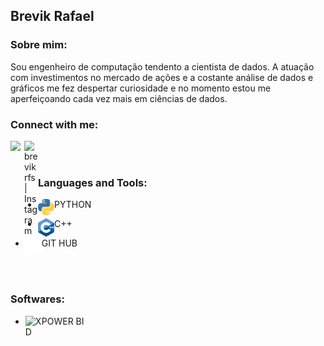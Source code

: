 

## Brevik Rafael

### Sobre mim:
 
 Sou engenheiro de computação tendento a cientista de dados. A atuação com investimentos no mercado de ações e a costante análise de dados e gráficos me fez despertar curiosidade e no momento estou me aperfeiçoando cada vez mais em ciências de dados.


### Connect with me:

[<img align="left"  width="22px" src="https://cdn.jsdelivr.net/npm/simple-icons@3.4.0/icons/linkedin.svg" />](https://www.linkedin.com/in/brevik-rafael-1a7b3028/)

[<img align="left" alt="brevikrfs | Instagram" width="22px" src="https://upload.wikimedia.org/wikipedia/commons/5/58/Instagram-Icon.png" />](https://www.instagram.com/brevikrfs/)

<br />
<br />

### Languages and Tools:

- PYTHON &nbsp; <a href="https://www.python.org" target="_blank"> <img align="left" alt="Python" width="26px" src="https://github.com/Aakarsh-B/trying-repos/blob/master/python-5.svg?raw=true"/> </a>

- C++ &nbsp; <a href="https://www.w3schools.com/cpp/" target="_blank"> <img align="left" alt="C++" width="26px" src="https://github.com/Aakarsh-B/trying-repos/blob/master/c++.png"/> </a>

- GIT HUB &nbsp; <img align="left" alt="GitHub" width="26px" src="https://github.com/Aakarsh-B/trying-repos/blob/master/github.svg" />

<br />
<br />
  
### Softwares:

- POWER BI &nbsp; <a href="https://powerbi.microsoft.com/pt-br/" target="_blank"> <img align="left" alt="XD" width="26px" src="https://encrypted-tbn0.gstatic.com/images?q=tbn:ANd9GcRp-NPxTKSYHlcsKOOzB_EvTHkYsMM9J4jDBQ&usqp=CAU"/> </a> 

<br />
<br />






